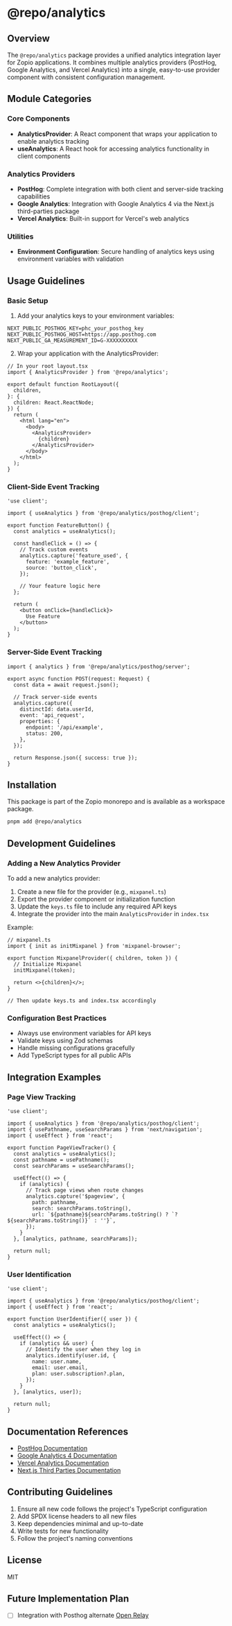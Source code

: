 # @repo/analytics

## Overview

The `@repo/analytics` package provides a unified analytics integration layer for Zopio applications. It combines multiple analytics providers (PostHog, Google Analytics, and Vercel Analytics) into a single, easy-to-use provider component with consistent configuration management.

## Module Categories

### Core Components

- **AnalyticsProvider**: A React component that wraps your application to enable analytics tracking
- **useAnalytics**: A React hook for accessing analytics functionality in client components

### Analytics Providers

- **PostHog**: Complete integration with both client and server-side tracking capabilities
- **Google Analytics**: Integration with Google Analytics 4 via the Next.js third-parties package
- **Vercel Analytics**: Built-in support for Vercel's web analytics

### Utilities

- **Environment Configuration**: Secure handling of analytics keys using environment variables with validation

## Usage Guidelines

### Basic Setup

1. Add your analytics keys to your environment variables:

```env
NEXT_PUBLIC_POSTHOG_KEY=phc_your_posthog_key
NEXT_PUBLIC_POSTHOG_HOST=https://app.posthog.com
NEXT_PUBLIC_GA_MEASUREMENT_ID=G-XXXXXXXXXX
```

2. Wrap your application with the AnalyticsProvider:

```tsx
// In your root layout.tsx
import { AnalyticsProvider } from '@repo/analytics';

export default function RootLayout({
  children,
}: {
  children: React.ReactNode;
}) {
  return (
    <html lang="en">
      <body>
        <AnalyticsProvider>
          {children}
        </AnalyticsProvider>
      </body>
    </html>
  );
}
```

### Client-Side Event Tracking

```tsx
'use client';

import { useAnalytics } from '@repo/analytics/posthog/client';

export function FeatureButton() {
  const analytics = useAnalytics();
  
  const handleClick = () => {
    // Track custom events
    analytics.capture('feature_used', {
      feature: 'example_feature',
      source: 'button_click',
    });
    
    // Your feature logic here
  };
  
  return (
    <button onClick={handleClick}>
      Use Feature
    </button>
  );
}
```

### Server-Side Event Tracking

```tsx
import { analytics } from '@repo/analytics/posthog/server';

export async function POST(request: Request) {
  const data = await request.json();
  
  // Track server-side events
  analytics.capture({
    distinctId: data.userId,
    event: 'api_request',
    properties: {
      endpoint: '/api/example',
      status: 200,
    },
  });
  
  return Response.json({ success: true });
}
```

## Installation

This package is part of the Zopio monorepo and is available as a workspace package.

```bash
pnpm add @repo/analytics
```

## Development Guidelines

### Adding a New Analytics Provider

To add a new analytics provider:

1. Create a new file for the provider (e.g., `mixpanel.ts`)
2. Export the provider component or initialization function
3. Update the `keys.ts` file to include any required API keys
4. Integrate the provider into the main `AnalyticsProvider` in `index.tsx`

Example:

```tsx
// mixpanel.ts
import { init as initMixpanel } from 'mixpanel-browser';

export function MixpanelProvider({ children, token }) {
  // Initialize Mixpanel
  initMixpanel(token);
  
  return <>{children}</>;
}

// Then update keys.ts and index.tsx accordingly
```

### Configuration Best Practices

- Always use environment variables for API keys
- Validate keys using Zod schemas
- Handle missing configurations gracefully
- Add TypeScript types for all public APIs

## Integration Examples

### Page View Tracking

```tsx
'use client';

import { useAnalytics } from '@repo/analytics/posthog/client';
import { usePathname, useSearchParams } from 'next/navigation';
import { useEffect } from 'react';

export function PageViewTracker() {
  const analytics = useAnalytics();
  const pathname = usePathname();
  const searchParams = useSearchParams();
  
  useEffect(() => {
    if (analytics) {
      // Track page views when route changes
      analytics.capture('$pageview', {
        path: pathname,
        search: searchParams.toString(),
        url: `${pathname}${searchParams.toString() ? `?${searchParams.toString()}` : ''}`,
      });
    }
  }, [analytics, pathname, searchParams]);
  
  return null;
}
```

### User Identification

```tsx
'use client';

import { useAnalytics } from '@repo/analytics/posthog/client';
import { useEffect } from 'react';

export function UserIdentifier({ user }) {
  const analytics = useAnalytics();
  
  useEffect(() => {
    if (analytics && user) {
      // Identify the user when they log in
      analytics.identify(user.id, {
        name: user.name,
        email: user.email,
        plan: user.subscription?.plan,
      });
    }
  }, [analytics, user]);
  
  return null;
}
```

## Documentation References

- [PostHog Documentation](https://posthog.com/docs)
- [Google Analytics 4 Documentation](https://developers.google.com/analytics/devguides/collection/ga4)
- [Vercel Analytics Documentation](https://vercel.com/docs/analytics)
- [Next.js Third Parties Documentation](https://nextjs.org/docs/app/building-your-application/optimizing/third-party-libraries)

## Contributing Guidelines

1. Ensure all new code follows the project's TypeScript configuration
2. Add SPDX license headers to all new files
3. Keep dependencies minimal and up-to-date
4. Write tests for new functionality
5. Follow the project's naming conventions

## License

MIT

## Future Implementation Plan

- [ ] Integration with Posthog alternate [Open Relay](https://github.com/openreplay/openreplay)
